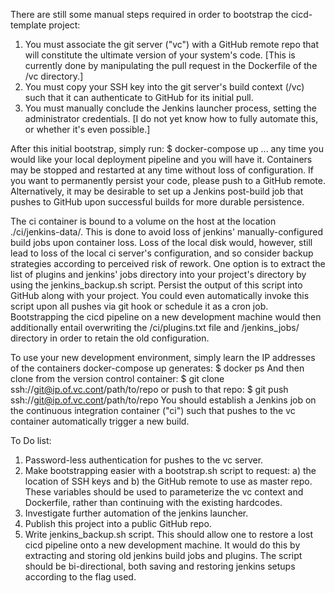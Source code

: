 There are still some manual steps required in order to bootstrap the cicd-template project: 
1) You must associate the git server ("vc") with a GitHub remote repo that will constitute the ultimate version of your system's code.  [This is currently done by manipulating the pull request in the Dockerfile of the /vc directory.]
2) You must copy your SSH key into the git server's build context (/vc) such that it can authenticate to GitHub for its initial pull.
3) You must manually conclude the Jenkins launcher process, setting the administrator credentials.  [I do not yet know how to fully automate this, or whether it's even possible.] 

After this initial bootstrap, simply run:
$ docker-compose up
... any time you would like your local deployment pipeline and you will have it.  Containers may be stopped and restarted at any time without loss of configuration.  If you want to permanently persist your code, please push to a GitHub remote.  Alternatively, it may be desirable to set up a Jenkins post-build job that pushes to GitHub upon successful builds for more durable persistence.  

The ci container is bound to a volume on the host at the location ./ci/jenkins-data/.  This is done to avoid loss of jenkins' manually-configured build jobs upon container loss.  Loss of the local disk would, however, still lead to loss of the local ci server's configuration, and so consider backup strategies according to perceived risk of rework.  One option is to extract the list of plugins and jenkins' jobs directory into your project's directory by using the jenkins_backup.sh script.  Persist the output of this script into GitHub along with your project.  You could even automatically invoke this script upon all pushes via git hook or schedule it as a cron job.  Bootstrapping the cicd pipeline on a new development machine would then additionally entail overwriting the /ci/plugins.txt file and /jenkins_jobs/ directory in order to retain the old configuration.

To use your new development environment, simply learn the IP addresses of the containers docker-compose up generates:
$ docker ps
And then clone from the version control container:
$ git clone ssh://git@ip.of.vc.cont/path/to/repo
or push to that repo:
$ git push ssh://git@ip.of.vc.cont/path/to/repo
You should establish a Jenkins job on the continuous integration container ("ci") such that pushes to the vc container automatically trigger a new build.

To Do list:
1) Password-less authentication for pushes to the vc server.
2) Make bootstrapping easier with a bootstrap.sh script to request: a) the location of SSH keys and b) the GitHub remote to use as master repo.  These variables should be used to parameterize the vc context and Dockerfile, rather than continuing with the existing hardcodes.
3) Investigate further automation of the jenkins launcher.
4) Publish this project into a public GitHub repo.
5) Write jenkins_backup.sh script.  This should allow one to restore a lost cicd pipeline onto a new development machine.  It would do this by extracting and storing old jenkins build jobs and plugins.  The script should be bi-directional, both saving and restoring jenkins setups according to the flag used. 
